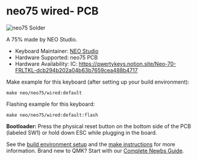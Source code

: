 # neo75 wired- PCB

![neo75 Solder]()

A 75% made by NEO Studio.

* Keyboard Maintainer: [NEO Studio](https://github.com/owlab-git)
* Hardware Supported: neo75 PCB
* Hardware Availability: IC: https://qwertykeys.notion.site/Neo-70-FRLTKL-dcb294b202a04b63b7659cea488b4717

Make example for this keyboard (after setting up your build environment):

    make neo/neo75/wired:default

Flashing example for this keyboard:

    make neo/neo75/wired:default:flash

**Bootloader:** Press the physical reset button on the bottom side of the PCB (labeled SW1) or hold down ESC while plugging in the board.

See the [build environment setup](https://docs.qmk.fm/#/getting_started_build_tools) and the [make instructions](https://docs.qmk.fm/#/getting_started_make_guide) for more information. Brand new to QMK? Start with our [Complete Newbs Guide](https://docs.qmk.fm/#/newbs).
